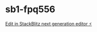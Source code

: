 # sb1-fpq556

[Edit in StackBlitz next generation editor ⚡️](https://stackblitz.com/~/github.com/Diego868/sb1-fpq556)